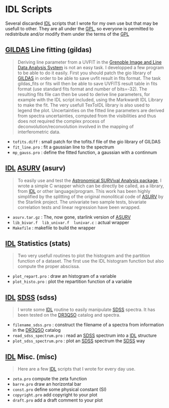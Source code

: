 
IDL Scripts
===========

Several discarded [IDL][IDL] scripts that I wrote for my own use but that may be usefull to other. They are all under the [GPL][GPL], so everyone is permitted to redistribute and/or modify them under the terms of the [GPL][GPL]


[GILDAS][GILDAS] Line fitting (gildas)
--------------------------------------

> Deriving line parameter from a UVFIT in the [Grenoble Image and Line Data Analysis System][GILDAS] is not an easy task. I developped a few program to be able to do it easily. First you should patch the gio library of [GILDAS][GILDAS] in order to be able to save uvfit result in fits format. The task gildas_fits or fits will then be able to save UVFITS result table in fits format (use standard fits format and number of bits=-32). The resulting fits file can then be used to derive line parameters, for example with the IDL script included, using the Markwardt IDL Library to make the fit. The very usefull TexToIDL library is also used to legend the plot. Uncertainties on the fitted line parameters are derived from spectra uncertainties, computed from the visibilities and thus does not required the complex process of deconvolution/reconvolution involved in the mapping of interferometric data.

- ```tofits.diff``` : small patch for the tofits.f file of the gio library of GILDAS
- ```fit_line.pro``` : fit a gaussian line to the spectrum
- ```mp_gauss.pro``` : define the fitted function, a gaussian with a continnum


[IDL][IDL] [ASURV][ASURV] (asurv)
---------------------------------

> To easily use and test the [Astronomical SURVival Analysis package][ASURV], I wrote a simple C wrapper which can be directly be called, as a library, from [IDL][IDL] or other language/program. This work has been highly simplified by the splitting of the original monolitical code of [ASURV][ASURV] by the Starlink project. The univariate two sample tests, bivariate correlation tests and linear regression have been wrapped.

- ```asurv.tar.gz``` : The, now gone, starlink version of [ASURV][ASURV]
- ```lib_bivar.f  lib_univar.f  lunivar.c``` : actual wrapper
-  ```Makefile``` : makefile to build the wrapper


[IDL][IDL] Statistics (stats)
-----------------------------

> Two very usefull routines to plot the histogram and the partition function of a dataset. The first use the IDL  histogram function but also compute the proper abscissa.

- ```plot_repart.pro``` : draw an histogram of a variable
- ```plot_histo.pro``` : plot the repartition function of a variable


[IDL][IDL] [SDSS][SDSS] (sdss)
------------------------------

> I wrote some [IDL][IDL] routine to easily manipulate [SDSS][SDSS] spectra. It has been tested on the [DR3QSO][DR3QSO] catalog and spectra.

- ```filename_sdss.pro``` : construct the filename of a spectra from information in the [DR3QSO][DR3QSO] catalog
- ```read_sdss_spectrum.pro``` : read an [SDSS][SDSS] spectrum into a [IDL][IDL] structure
- ```plot_sdss_spectrum.pro``` : plot an [SDSS][SDSS] spectrum the [SDSS][SDSS] way


[IDL][IDL] Misc. (misc)
-----------------------

> Here are a few [IDL][IDL] scripts that I wrote for every day use.
- ```zeta.pro``` compute the zeta function
- ```barre.pro``` draw an horizontal bar
- ```const.pro``` define some physical constant (SI)
- ```copyright.pro``` add copyright to your plot
- ```draft.pro``` add a draft comment to your plot

[GPL]: http://www.gnu.org/licenses/gpl-3.0.txt  "The GPL v3 License"
[IDL]: http://www.exelisvis.com/docs/using_idl_home.htmlscripts "The Interactive Data Language"
[SDSS]: http://www.sdss.org/ "The Sloan Digital Sky Survey"
[DR3QSO]: http://www.sdss.org/dr4/products/value_added/qsocat_dr3.html "The SDSS QSO Data Release 3"
[GILDAS]: https://www.iram.fr/IRAMFR/GILDAS/https://www.iram.fr/IRAMFR/GILDAS/ "The IRAM GILDAS Software"
[ASURV]: http://astrostatistics.psu.edu/statcodes/sc_censor.html "The ASURV software"

